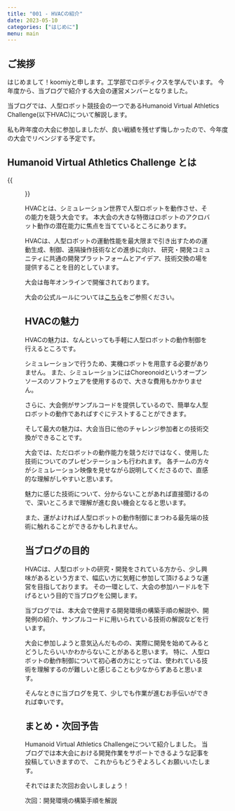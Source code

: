 ```yaml
---
title: "001 - HVACの紹介"
date: 2023-05-10
categories: ["はじめに"]
menu: main
---
```


## ご挨拶
はじめまして！koomiyと申します。工学部でロボティクスを学んでいます。
今年度から、当ブログで紹介する大会の運営メンバーとなりました。

当ブログでは、人型ロボット競技会の一つであるHumanoid Virtual Athletics Challenge(以下HVAC)について解説します。

私も昨年度の大会に参加しましたが、良い戦績を残せず悔しかったので、今年度の大会でリベンジする予定です。


## Humanoid Virtual Athletics Challenge とは
{{<figure src="./hvac.png" class="center" alt="2021年度大会の様子" width="75%">}}

HVACとは、シミュレーション世界で人型ロボットを動作させ、その能力を競う大会です。
本大会の大きな特徴はロボットのアクロバット動作の潜在能力に焦点を当てているところにあります。

HVACは、人型ロボットの運動性能を最大限まで引き出すための運動生成、制御、遠隔操作技術などの進歩に向け、
研究・開発コミュニティに共通の開発プラットフォームとアイデア、技術交換の場を提供することを目的としています。

大会は毎年オンラインで開催されております。

大会の公式ルールについては[こちら](https://ytazz.github.io/vnoid/)をご参照ください。


## HVACの魅力
HVACの魅力は、なんといっても手軽に人型ロボットの動作制御を行えるところです。

シミュレーションで行うため、実機ロボットを用意する必要がありません。
また、シミュレーションにはChoreonoidというオープンソースのソフトウェアを使用するので、大きな費用もかかりません。

さらに、大会側がサンプルコードを提供しているので、簡単な人型ロボットの動作であればすぐにテストすることができます。

そして最大の魅力は、大会当日に他のチャレンジ参加者との技術交換ができることです。

大会では、ただロボットの動作能力を競うだけではなく、使用した技術についてのプレゼンテーションも行われます。
各チームの方々がシミュレーション映像を見せながら説明してくださるので、直感的な理解がしやすいと思います。

魅力に感じた技術について、分からないことがあれば直接聞けるので、深いところまで理解が進む良い機会となると思います。

また、運がよければ人型ロボットの動作制御にまつわる最先端の技術に触れることができるかもしれません。


## 当ブログの目的
HVACは、人型ロボットの研究・開発をされている方から、少し興味があるという方まで、幅広い方に気軽に参加して頂けるような運営を目指しております。
その一環として、大会の参加ハードルを下げるという目的で当ブログを公開します。

当ブログでは、本大会で使用する開発環境の構築手順の解説や、開発例の紹介、サンプルコードに用いられている技術の解説などを行います。

大会に参加しようと意気込んだものの、実際に開発を始めてみるとどうしたらいいかわからないことがあると思います。
特に、人型ロボットの動作制御について初心者の方にとっては、使われている技術を理解するのが難しいと感じることも少なからずあると思います。

そんなときに当ブログを見て、少しでも作業が進むお手伝いができれば幸いです。


## まとめ・次回予告
Humanoid Virtual Athletics Challengeについて紹介しました。
当ブログでは本大会における開発作業をサポートできるような記事を投稿していきますので、
これからもどうぞよろしくお願いいたします。

それではまた次回お会いしましょう！

次回：開発環境の構築手順を解説
